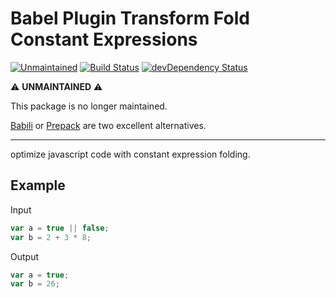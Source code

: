 # Babel Plugin Transform Fold Constant Expressions

[![Unmaintained](https://img.shields.io/maintenance/no/2017.svg)]()
[![Build Status](https://travis-ci.org/ChristianMurphy/babel-plugin-transform-fold-constant-expressions.svg?branch=master)](https://travis-ci.org/ChristianMurphy/babel-plugin-transform-fold-constant-expressions)
[![devDependency Status](https://david-dm.org/ChristianMurphy/babel-plugin-transform-fold-constant-expressions/dev-status.svg)](https://david-dm.org/ChristianMurphy/babel-plugin-transform-fold-constant-expressions?type=dev)

:warning: **UNMAINTAINED** :warning:

This package is no longer maintained.

[Babili](https://github.com/babel/babili) or [Prepack](https://github.com/facebook/prepack) are two excellent alternatives.

---

optimize javascript code with constant expression folding.

## Example

Input

``` js
var a = true || false;
var b = 2 + 3 * 8;
```

Output

``` js
var a = true;
var b = 26;
```
